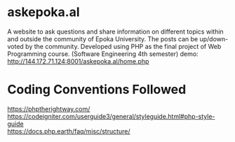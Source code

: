 # askepoka.al
A website to ask questions and share information on different topics within and outside the community of Epoka University. The posts can be up/down-voted by the community. Developed using PHP as the final project of Web Programming course. (Software Engineering 4th semester)
demo: http://144.172.71.124:8001/askepoka.al/home.php

# Coding Conventions Followed
https://phptherightway.com/  
https://codeigniter.com/userguide3/general/styleguide.html#php-style-guide  
https://docs.php.earth/faq/misc/structure/

